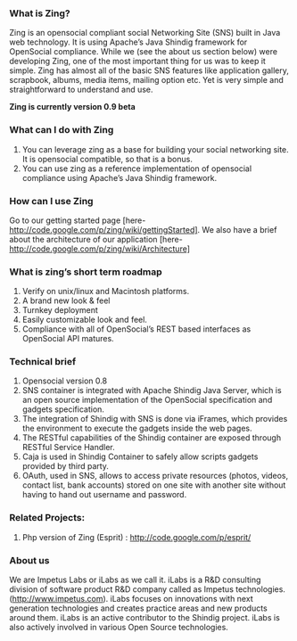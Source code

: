 ### What is Zing? ###
Zing is an opensocial compliant social Networking Site (SNS) built in Java web technology. It is using Apache’s Java Shindig framework for OpenSocial compliance. While we (see the about us section below) were developing Zing, one of the most important thing for us was to keep it simple. Zing has almost all of the basic SNS features like application gallery, scrapbook, albums, media items, mailing option etc. Yet is very simple and straightforward to understand and use.

**Zing is currently version 0.9 beta**

### What can I do with Zing ###
  1. You can leverage zing as a base for building your social networking site. It is opensocial compatible, so that is a bonus.
  1. You can use zing as a reference implementation of opensocial compliance using Apache’s Java Shindig framework.

### How can I use Zing ###
Go to our getting started page [here-http://code.google.com/p/zing/wiki/gettingStarted]. We also have a brief about the architecture of our application [here-http://code.google.com/p/zing/wiki/Architecture]

### What is zing’s short term roadmap ###
  1. Verify on unix/linux and Macintosh platforms.
  1. A brand new look & feel
  1. Turnkey deployment
  1. Easily customizable look and feel.
  1. Compliance with all of OpenSocial’s REST based interfaces as OpenSocial API matures.

### Technical brief ###
  1. Opensocial version 0.8
  1. SNS container is integrated with Apache Shindig Java Server, which is an open source  implementation of the OpenSocial specification and gadgets specification.
  1. The integration of Shindig with SNS is done via iFrames, which provides the environment to execute the gadgets inside the web pages.
  1. The RESTful capabilities of the Shindig container are exposed through RESTful Service Handler.
  1. Caja is used in Shindig Container to safely allow scripts gadgets provided by third party.
  1. OAuth, used in SNS, allows to access private resources (photos, videos, contact list, bank accounts) stored on one site with another site without having to hand out username and password.


### Related Projects: ###
  1. Php version of Zing (Esprit) : http://code.google.com/p/esprit/


### About us ###
We are Impetus Labs or iLabs as we call it. iLabs is a R&D consulting division of software product R&D company called as Impetus technologies. (http://www.impetus.com). iLabs focuses on innovations with next generation technologies and creates practice areas and new products around them. iLabs is an active contributor to the Shindig project. iLabs is also actively involved in various Open Source technologies.
